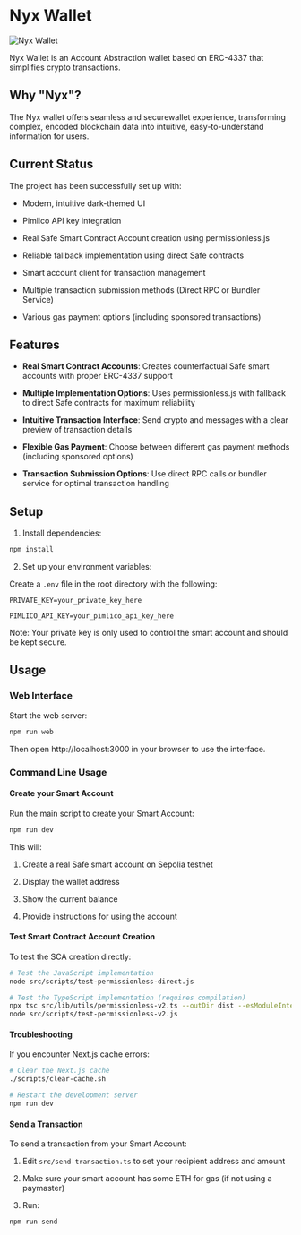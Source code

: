 # Nyx Wallet

![Nyx Wallet](https://img.shields.io/badge/Nyx%20Wallet-Crypto%20Account%20Abstract-6246ea)

Nyx Wallet is an Account Abstraction wallet based on ERC-4337 that simplifies crypto transactions. 

## Why "Nyx"?

The Nyx wallet offers seamless and securewallet experience, transforming complex, encoded blockchain data into intuitive, easy-to-understand information for users.

## Current Status

The project has been successfully set up with:

- Modern, intuitive dark-themed UI

- Pimlico API key integration

- Real Safe Smart Contract Account creation using permissionless.js

- Reliable fallback implementation using direct Safe contracts

- Smart account client for transaction management

- Multiple transaction submission methods (Direct RPC or Bundler Service)

- Various gas payment options (including sponsored transactions)

## Features

- **Real Smart Contract Accounts**: Creates counterfactual Safe smart accounts with proper ERC-4337 support

- **Multiple Implementation Options**: Uses permissionless.js with fallback to direct Safe contracts for maximum reliability

- **Intuitive Transaction Interface**: Send crypto and messages with a clear preview of transaction details

- **Flexible Gas Payment**: Choose between different gas payment methods (including sponsored options)

- **Transaction Submission Options**: Use direct RPC calls or bundler service for optimal transaction handling


## Setup

1. Install dependencies:

```bash
npm install
```

2. Set up your environment variables:

Create a `.env` file in the root directory with the following:

```
PRIVATE_KEY=your_private_key_here

PIMLICO_API_KEY=your_pimlico_api_key_here
```

Note: Your private key is only used to control the smart account and should be kept secure.

## Usage

### Web Interface

Start the web server:

```bash
npm run web
```

Then open http://localhost:3000 in your browser to use the interface.

### Command Line Usage

#### Create your Smart Account

Run the main script to create your Smart Account:

```bash
npm run dev
```

This will:

1. Create a real Safe smart account on Sepolia testnet

2. Display the wallet address

3. Show the current balance

4. Provide instructions for using the account

#### Test Smart Contract Account Creation

To test the SCA creation directly:

```bash
# Test the JavaScript implementation
node src/scripts/test-permissionless-direct.js

# Test the TypeScript implementation (requires compilation)
npx tsc src/lib/utils/permissionless-v2.ts --outDir dist --esModuleInterop
node src/scripts/test-permissionless-v2.js
```

#### Troubleshooting

If you encounter Next.js cache errors:

```bash
# Clear the Next.js cache
./scripts/clear-cache.sh

# Restart the development server
npm run dev
```

#### Send a Transaction

To send a transaction from your Smart Account:

1. Edit `src/send-transaction.ts` to set your recipient address and amount

2. Make sure your smart account has some ETH for gas (if not using a paymaster)

3. Run:

```bash
npm run send
```